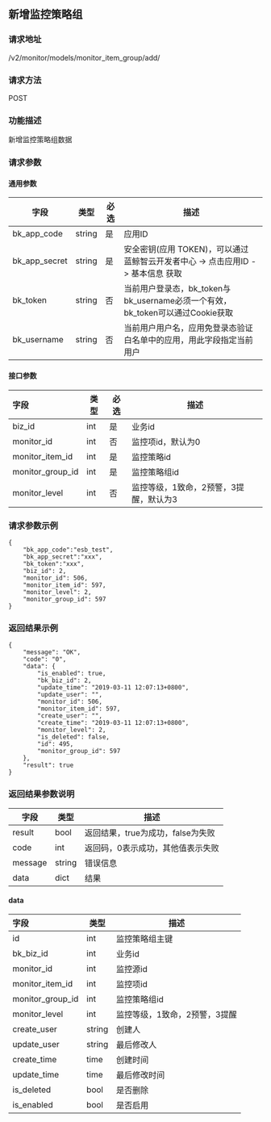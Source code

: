 ## 新增监控策略组

### 请求地址

/v2/monitor/models/monitor_item_group/add/

### 请求方法

POST

### 功能描述

新增监控策略组数据

### 请求参数

#### 通用参数

| 字段          | 类型   | 必选 | 描述                                                         |
| ------------- | ------ | ---- | ------------------------------------------------------------ |
| bk_app_code   | string | 是   | 应用ID                                                       |
| bk_app_secret | string | 是   | 安全密钥(应用 TOKEN)，可以通过 蓝鲸智云开发者中心 -> 点击应用ID -> 基本信息 获取 |
| bk_token      | string | 否   | 当前用户登录态，bk_token与bk_username必须一个有效，bk_token可以通过Cookie获取 |
| bk_username   | string | 否   | 当前用户用户名，应用免登录态验证白名单中的应用，用此字段指定当前用户 |

#### 接口参数

| 字段             | 类型 | 必选 | 描述                                   |
| :--------------- | ---- | ---- | -------------------------------------- |
| biz_id           | int  | 是   | 业务id                                 |
| monitor_id       | int  | 否   | 监控项id，默认为0                      |
| monitor_item_id  | int  | 是   | 监控策略id                             |
| monitor_group_id | int  | 是   | 监控策略组id                           |
| monitor_level    | int  | 否   | 监控等级，1致命，2预警，3提醒，默认为3 |

### 请求参数示例

```
{
    "bk_app_code":"esb_test",
    "bk_app_secret":"xxx",
    "bk_token":"xxx",
    "biz_id": 2,
    "monitor_id": 506,
    "monitor_item_id": 597,
    "monitor_level": 2,
    "monitor_group_id": 597
}
```

### 返回结果示例

```
{
    "message": "OK",
    "code": "0",
    "data": {
        "is_enabled": true,
        "bk_biz_id": 2,
        "update_time": "2019-03-11 12:07:13+0800",
        "update_user": "",
        "monitor_id": 506,
        "monitor_item_id": 597,
        "create_user": "",
        "create_time": "2019-03-11 12:07:13+0800",
        "monitor_level": 2,
        "is_deleted": false,
        "id": 495,
        "monitor_group_id": 597
    },
    "result": true
}
```

### 返回结果参数说明

| 字段    | 类型   | 描述                              |
| ------- | ------ | --------------------------------- |
| result  | bool   | 返回结果，true为成功，false为失败 |
| code    | int    | 返回码，0表示成功，其他值表示失败 |
| message | string | 错误信息                          |
| data    | dict   | 结果                              |

#### data

| 字段             | 类型   | 描述                          |
| :--------------- | ------ | ----------------------------- |
| id               | int    | 监控策略组主键                |
| bk_biz_id        | int    | 业务id                        |
| monitor_id       | int    | 监控源id                      |
| monitor_item_id  | int    | 监控项id                      |
| monitor_group_id | int    | 监控策略组id                  |
| monitor_level    | int    | 监控等级，1致命，2预警，3提醒 |
| create_user      | string | 创建人                        |
| update_user      | string | 最后修改人                    |
| create_time      | time   | 创建时间                      |
| update_time      | time   | 最后修改时间                  |
| is_deleted       | bool   | 是否删除                      |
| is_enabled       | bool   | 是否启用                      |

